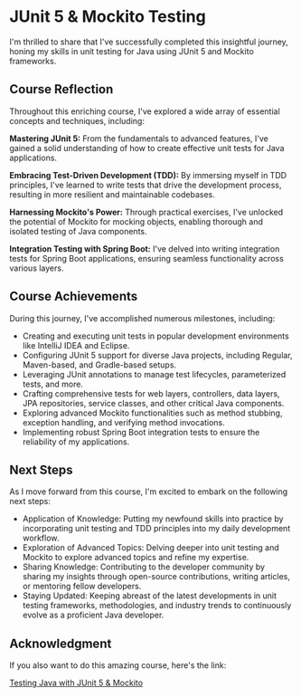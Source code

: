 # JUnit 5 & Mockito Testing

I'm thrilled to share that I've successfully completed this insightful journey, honing my skills in unit testing for Java using JUnit 5 and Mockito frameworks.

## Course Reflection
Throughout this enriching course, I've explored a wide array of essential concepts and techniques, including:

__Mastering JUnit 5:__ From the fundamentals to advanced features, I've gained a solid understanding of how to create effective unit tests for Java applications.

__Embracing Test-Driven Development (TDD):__ By immersing myself in TDD principles, I've learned to write tests that drive the development process, resulting in more resilient and maintainable codebases.

__Harnessing Mockito's Power:__ Through practical exercises, I've unlocked the potential of Mockito for mocking objects, enabling thorough and isolated testing of Java components.

__Integration Testing with Spring Boot:__ I've delved into writing integration tests for Spring Boot applications, ensuring seamless functionality across various layers.

## Course Achievements
During this journey, I've accomplished numerous milestones, including:

* Creating and executing unit tests in popular development environments like IntelliJ IDEA and Eclipse.
* Configuring JUnit 5 support for diverse Java projects, including Regular, Maven-based, and Gradle-based setups.
* Leveraging JUnit annotations to manage test lifecycles, parameterized tests, and more.
* Crafting comprehensive tests for web layers, controllers, data layers, JPA repositories, service classes, and other critical Java components.
* Exploring advanced Mockito functionalities such as method stubbing, exception handling, and verifying method invocations.
* Implementing robust Spring Boot integration tests to ensure the reliability of my applications.

## Next Steps
As I move forward from this course, I'm excited to embark on the following next steps:

* Application of Knowledge: Putting my newfound skills into practice by incorporating unit testing and TDD principles into my daily development workflow.
* Exploration of Advanced Topics: Delving deeper into unit testing and Mockito to explore advanced topics and refine my expertise.
* Sharing Knowledge: Contributing to the developer community by sharing my insights through open-source contributions, writing articles, or mentoring fellow developers.
* Staying Updated: Keeping abreast of the latest developments in unit testing frameworks, methodologies, and industry trends to continuously evolve as a proficient Java developer.

## Acknowledgment

If you also want to do this amazing course, here's the link:

[Testing Java with JUnit 5 & Mockito](https://www.udemy.com/course/testing-java-code-with-junit-5-and-mockito/)
